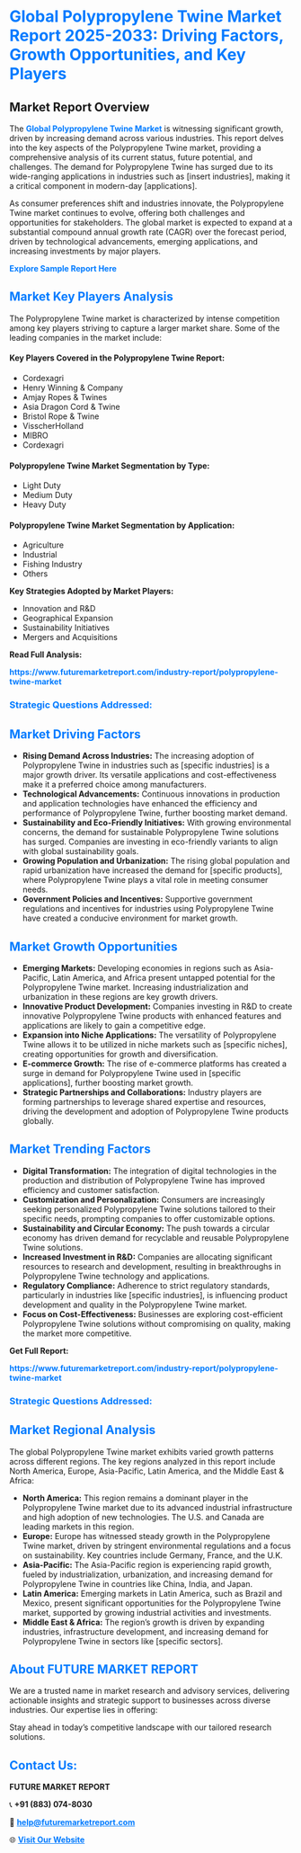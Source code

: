 <h1 style="color: #007BFF;">Global Polypropylene Twine Market Report 2025-2033: Driving Factors, Growth Opportunities, and Key Players</h1>

<section id="overview">
<h2>Market Report Overview</h2>
<p>The <a href="https://www.futuremarketreport.com/industry-report/polypropylene-twine-market" style="color: #007BFF; text-decoration: none;"><strong>Global Polypropylene Twine Market</strong></a> is witnessing significant growth, driven by increasing demand across various industries. This report delves into the key aspects of the Polypropylene Twine market, providing a comprehensive analysis of its current status, future potential, and challenges. The demand for Polypropylene Twine has surged due to its wide-ranging applications in industries such as [insert industries], making it a critical component in modern-day [applications].</p>
<p>As consumer preferences shift and industries innovate, the Polypropylene Twine market continues to evolve, offering both challenges and opportunities for stakeholders. The global market is expected to expand at a substantial compound annual growth rate (CAGR) over the forecast period, driven by technological advancements, emerging applications, and increasing investments by major players.</p>
</section>

<section id="overview">
<p><a href="https://www.futuremarketreport.com/request-sample/reportId=59099" style="color: #007BFF; text-decoration: none;"><strong>Explore Sample Report Here</strong></a></p>
</section>

<section id="key-players">
<h2 style="color: #007BFF;">Market Key Players Analysis</h2>
<p>The Polypropylene Twine market is characterized by intense competition among key players striving to capture a larger market share. Some of the leading companies in the market include:</p>
<h4>Key Players Covered in the Polypropylene Twine Report:</h4>
<ul><li>Cordexagri</li><li>Henry Winning &amp; Company</li><li>Amjay Ropes &amp; Twines</li><li>Asia Dragon Cord &amp; Twine</li><li>Bristol Rope &amp; Twine</li><li>VisscherHolland</li><li>MIBRO</li><li>Cordexagri</li></ul>
<h4>Polypropylene Twine Market Segmentation by Type:</h4>
<ul><li>Light Duty</li><li>Medium Duty</li><li>Heavy Duty</li></ul>

<h4>Polypropylene Twine Market Segmentation by Application:</h4>
<ul><li>Agriculture</li><li>Industrial</li><li>Fishing Industry</li><li>Others</li></ul>
<p><strong>Key Strategies Adopted by Market Players:</strong></p>
<ul>
<li>Innovation and R&D</li>
<li>Geographical Expansion</li>
<li>Sustainability Initiatives</li>
<li>Mergers and Acquisitions</li>
</ul>
</section>

<section>
<p><strong>Read Full Analysis: </strong></p><a href="https://www.futuremarketreport.com/industry-report/polypropylene-twine-market" style="color: #007BFF; text-decoration: none;"><strong>https://www.futuremarketreport.com/industry-report/polypropylene-twine-market</strong></a>
<h3 style="color: #007BFF;">Strategic Questions Addressed:</h3>
</section>

<section id="driving-factors">
<h2 style="color: #007BFF;">Market Driving Factors</h2>
<ul>
<li><strong>Rising Demand Across Industries:</strong> The increasing adoption of Polypropylene Twine in industries such as [specific industries] is a major growth driver. Its versatile applications and cost-effectiveness make it a preferred choice among manufacturers.</li>
<li><strong>Technological Advancements:</strong> Continuous innovations in production and application technologies have enhanced the efficiency and performance of Polypropylene Twine, further boosting market demand.</li>
<li><strong>Sustainability and Eco-Friendly Initiatives:</strong> With growing environmental concerns, the demand for sustainable Polypropylene Twine solutions has surged. Companies are investing in eco-friendly variants to align with global sustainability goals.</li>
<li><strong>Growing Population and Urbanization:</strong> The rising global population and rapid urbanization have increased the demand for [specific products], where Polypropylene Twine plays a vital role in meeting consumer needs.</li>
<li><strong>Government Policies and Incentives:</strong> Supportive government regulations and incentives for industries using Polypropylene Twine have created a conducive environment for market growth.</li>
</ul>
</section>

<section id="growth-opportunities">
<h2 style="color: #007BFF;">Market Growth Opportunities</h2>
<ul>
<li><strong>Emerging Markets:</strong> Developing economies in regions such as Asia-Pacific, Latin America, and Africa present untapped potential for the Polypropylene Twine market. Increasing industrialization and urbanization in these regions are key growth drivers.</li>
<li><strong>Innovative Product Development:</strong> Companies investing in R&D to create innovative Polypropylene Twine products with enhanced features and applications are likely to gain a competitive edge.</li>
<li><strong>Expansion into Niche Applications:</strong> The versatility of Polypropylene Twine allows it to be utilized in niche markets such as [specific niches], creating opportunities for growth and diversification.</li>
<li><strong>E-commerce Growth:</strong> The rise of e-commerce platforms has created a surge in demand for Polypropylene Twine used in [specific applications], further boosting market growth.</li>
<li><strong>Strategic Partnerships and Collaborations:</strong> Industry players are forming partnerships to leverage shared expertise and resources, driving the development and adoption of Polypropylene Twine products globally.</li>
</ul>
</section>

<section id="trending-factors">
<h2 style="color: #007BFF;">Market Trending Factors</h2>
<ul>
<li><strong>Digital Transformation:</strong> The integration of digital technologies in the production and distribution of Polypropylene Twine has improved efficiency and customer satisfaction.</li>
<li><strong>Customization and Personalization:</strong> Consumers are increasingly seeking personalized Polypropylene Twine solutions tailored to their specific needs, prompting companies to offer customizable options.</li>
<li><strong>Sustainability and Circular Economy:</strong> The push towards a circular economy has driven demand for recyclable and reusable Polypropylene Twine solutions.</li>
<li><strong>Increased Investment in R&D:</strong> Companies are allocating significant resources to research and development, resulting in breakthroughs in Polypropylene Twine technology and applications.</li>
<li><strong>Regulatory Compliance:</strong> Adherence to strict regulatory standards, particularly in industries like [specific industries], is influencing product development and quality in the Polypropylene Twine market.</li>
<li><strong>Focus on Cost-Effectiveness:</strong> Businesses are exploring cost-efficient Polypropylene Twine solutions without compromising on quality, making the market more competitive.</li>
</ul>
</section>

<section>
<p><strong>Get Full Report: </strong></p><a href="https://www.futuremarketreport.com/industry-report/polypropylene-twine-market" style="color: #007BFF; text-decoration: none;"><strong>https://www.futuremarketreport.com/industry-report/polypropylene-twine-market</strong></a>
<h3 style="color: #007BFF;">Strategic Questions Addressed:</h3>
</section>


<section id="regional-analysis">
<h2 style="color: #007BFF;">Market Regional Analysis</h2>
<p>The global Polypropylene Twine market exhibits varied growth patterns across different regions. The key regions analyzed in this report include North America, Europe, Asia-Pacific, Latin America, and the Middle East & Africa:</p>
<ul>
<li><strong>North America:</strong> This region remains a dominant player in the Polypropylene Twine market due to its advanced industrial infrastructure and high adoption of new technologies. The U.S. and Canada are leading markets in this region.</li>
<li><strong>Europe:</strong> Europe has witnessed steady growth in the Polypropylene Twine market, driven by stringent environmental regulations and a focus on sustainability. Key countries include Germany, France, and the U.K.</li>
<li><strong>Asia-Pacific:</strong> The Asia-Pacific region is experiencing rapid growth, fueled by industrialization, urbanization, and increasing demand for Polypropylene Twine in countries like China, India, and Japan.</li>
<li><strong>Latin America:</strong> Emerging markets in Latin America, such as Brazil and Mexico, present significant opportunities for the Polypropylene Twine market, supported by growing industrial activities and investments.</li>
<li><strong>Middle East & Africa:</strong> The region’s growth is driven by expanding industries, infrastructure development, and increasing demand for Polypropylene Twine in sectors like [specific sectors].</li>
</ul>
</section>

<footer>
<h2 style="color: #007BFF;">About FUTURE MARKET REPORT</h2>
<p>We are a trusted name in market research and advisory services, delivering actionable insights and strategic support to businesses across diverse industries. Our expertise lies in offering:</p>

<p>Stay ahead in today’s competitive landscape with our tailored research solutions.</p>

<h2 style="color: #007BFF;">Contact Us:</h2>
<p><strong>FUTURE MARKET REPORT</strong></p>
<p>📞 <strong>+91 (883) 074-8030</strong></p>
<p>📧 <strong><a href="mailto:help@futuremarketreport.com" style="color: #007BFF;">help@futuremarketreport.com</a></strong></p>
<p>🌐 <strong><a href="https://www.futuremarketreport.com/" style="color: #007BFF;">Visit Our Website</a></strong></p>
</footer>